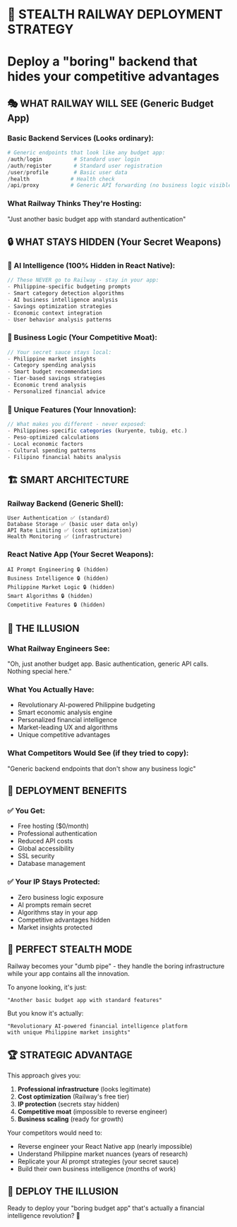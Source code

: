 # 🥷 STEALTH RAILWAY DEPLOYMENT STRATEGY
# Deploy a "boring" backend that hides your competitive advantages

## 🎭 WHAT RAILWAY WILL SEE (Generic Budget App)

### Basic Backend Services (Looks ordinary):
```python
# Generic endpoints that look like any budget app:
/auth/login          # Standard user login
/auth/register       # Standard user registration  
/user/profile        # Basic user data
/health             # Health check
/api/proxy          # Generic API forwarding (no business logic visible)
```

### What Railway Thinks They're Hosting:
"Just another basic budget app with standard authentication"

## 🔒 WHAT STAYS HIDDEN (Your Secret Weapons)

### 🧠 AI Intelligence (100% Hidden in React Native):
```typescript
// These NEVER go to Railway - stay in your app:
- Philippine-specific budgeting prompts
- Smart category detection algorithms  
- AI business intelligence analysis
- Savings optimization strategies
- Economic context integration
- User behavior analysis patterns
```

### 💎 Business Logic (Your Competitive Moat):
```typescript
// Your secret sauce stays local:
- Philippine market insights
- Category spending analysis
- Smart budget recommendations  
- Tier-based savings strategies
- Economic trend analysis
- Personalized financial advice
```

### 🎯 Unique Features (Your Innovation):
```typescript
// What makes you different - never exposed:
- Philippines-specific categories (kuryente, tubig, etc.)
- Peso-optimized calculations
- Local economic factors
- Cultural spending patterns
- Filipino financial habits analysis
```

## 🏗️ SMART ARCHITECTURE

### Railway Backend (Generic Shell):
```
User Authentication ✅ (standard)
Database Storage ✅ (basic user data only) 
API Rate Limiting ✅ (cost optimization)
Health Monitoring ✅ (infrastructure)
```

### React Native App (Your Secret Weapons):
```
AI Prompt Engineering 🔒 (hidden)
Business Intelligence 🔒 (hidden)
Philippine Market Logic 🔒 (hidden)
Smart Algorithms 🔒 (hidden)
Competitive Features 🔒 (hidden)
```

## 🎪 THE ILLUSION

### What Railway Engineers See:
"Oh, just another budget app. Basic authentication, generic API calls. Nothing special here."

### What You Actually Have:
- Revolutionary AI-powered Philippine budgeting
- Smart economic analysis engine
- Personalized financial intelligence
- Market-leading UX and algorithms
- Unique competitive advantages

### What Competitors Would See (if they tried to copy):
"Generic backend endpoints that don't show any business logic"

## 🚀 DEPLOYMENT BENEFITS

### ✅ You Get:
- Free hosting ($0/month)
- Professional authentication
- Reduced API costs  
- Global accessibility
- SSL security
- Database management

### ✅ Your IP Stays Protected:
- Zero business logic exposure
- AI prompts remain secret
- Algorithms stay in your app
- Competitive advantages hidden
- Market insights protected

## 🎯 PERFECT STEALTH MODE

Railway becomes your "dumb pipe" - they handle the boring infrastructure while your app contains all the innovation.

To anyone looking, it's just:
```
"Another basic budget app with standard features"
```

But you know it's actually:
```
"Revolutionary AI-powered financial intelligence platform 
with unique Philippine market insights"
```

## 🏆 STRATEGIC ADVANTAGE

This approach gives you:
1. **Professional infrastructure** (looks legitimate)
2. **Cost optimization** (Railway's free tier)
3. **IP protection** (secrets stay hidden)
4. **Competitive moat** (impossible to reverse engineer)
5. **Business scaling** (ready for growth)

Your competitors would need to:
- Reverse engineer your React Native app (nearly impossible)
- Understand Philippine market nuances (years of research)
- Replicate your AI prompt strategies (your secret sauce)
- Build their own business intelligence (months of work)

## 🎪 DEPLOY THE ILLUSION

Ready to deploy your "boring budget app" that's actually a financial intelligence revolution? 🥷